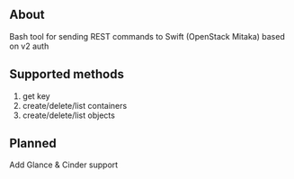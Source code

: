 About
------------
Bash tool for sending REST commands to Swift (OpenStack Mitaka) based on v2 auth

Supported methods
-----------------
1) get key
2) create/delete/list containers
3) create/delete/list objects

Planned
-------
Add Glance & Cinder support
